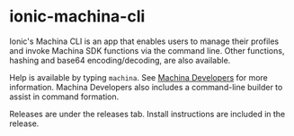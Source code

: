 # ionic-machina-cli
Ionic's Machina CLI is an app that enables users to manage their profiles and invoke Machina SDK functions via
the command line. Other functions, hashing and base64 encoding/decoding, are also available.

Help is available by typing `machina`.  See [Machina Developers](http://dev.ionic.com/tools/machina) for more information.
Machina Developers also includes a command-line builder to assist in command formation.

Releases are under the releases tab.  Install instructions are included in the release.
